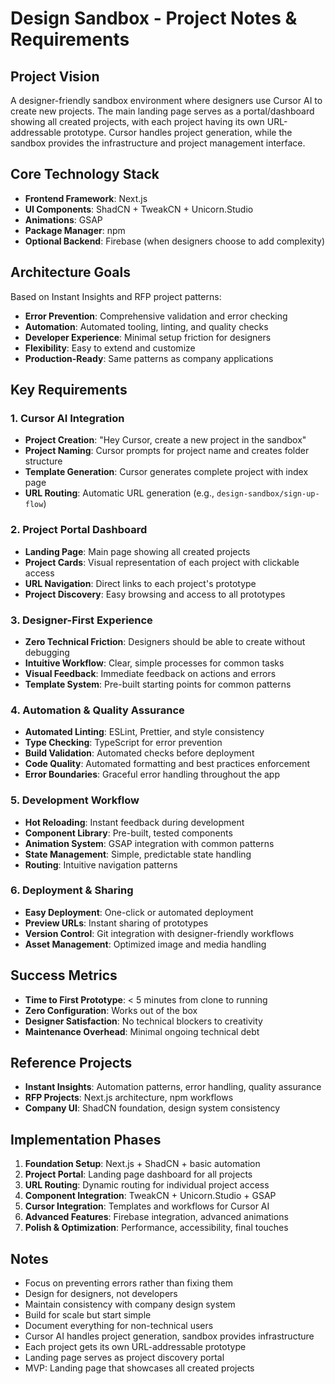 # Design Sandbox - Project Notes & Requirements

## Project Vision
A designer-friendly sandbox environment where designers use Cursor AI to create new projects. The main landing page serves as a portal/dashboard showing all created projects, with each project having its own URL-addressable prototype. Cursor handles project generation, while the sandbox provides the infrastructure and project management interface.

## Core Technology Stack
- **Frontend Framework**: Next.js
- **UI Components**: ShadCN + TweakCN + Unicorn.Studio
- **Animations**: GSAP
- **Package Manager**: npm
- **Optional Backend**: Firebase (when designers choose to add complexity)

## Architecture Goals
Based on Instant Insights and RFP project patterns:
- **Error Prevention**: Comprehensive validation and error checking
- **Automation**: Automated tooling, linting, and quality checks
- **Developer Experience**: Minimal setup friction for designers
- **Flexibility**: Easy to extend and customize
- **Production-Ready**: Same patterns as company applications

## Key Requirements

### 1. Cursor AI Integration
- **Project Creation**: "Hey Cursor, create a new project in the sandbox"
- **Project Naming**: Cursor prompts for project name and creates folder structure
- **Template Generation**: Cursor generates complete project with index page
- **URL Routing**: Automatic URL generation (e.g., `design-sandbox/sign-up-flow`)

### 2. Project Portal Dashboard
- **Landing Page**: Main page showing all created projects
- **Project Cards**: Visual representation of each project with clickable access
- **URL Navigation**: Direct links to each project's prototype
- **Project Discovery**: Easy browsing and access to all prototypes

### 3. Designer-First Experience
- **Zero Technical Friction**: Designers should be able to create without debugging
- **Intuitive Workflow**: Clear, simple processes for common tasks
- **Visual Feedback**: Immediate feedback on actions and errors
- **Template System**: Pre-built starting points for common patterns

### 4. Automation & Quality Assurance
- **Automated Linting**: ESLint, Prettier, and style consistency
- **Type Checking**: TypeScript for error prevention
- **Build Validation**: Automated checks before deployment
- **Code Quality**: Automated formatting and best practices enforcement
- **Error Boundaries**: Graceful error handling throughout the app

### 5. Development Workflow
- **Hot Reloading**: Instant feedback during development
- **Component Library**: Pre-built, tested components
- **Animation System**: GSAP integration with common patterns
- **State Management**: Simple, predictable state handling
- **Routing**: Intuitive navigation patterns

### 6. Deployment & Sharing
- **Easy Deployment**: One-click or automated deployment
- **Preview URLs**: Instant sharing of prototypes
- **Version Control**: Git integration with designer-friendly workflows
- **Asset Management**: Optimized image and media handling

## Success Metrics
- **Time to First Prototype**: < 5 minutes from clone to running
- **Zero Configuration**: Works out of the box
- **Designer Satisfaction**: No technical blockers to creativity
- **Maintenance Overhead**: Minimal ongoing technical debt

## Reference Projects
- **Instant Insights**: Automation patterns, error handling, quality assurance
- **RFP Projects**: Next.js architecture, npm workflows
- **Company UI**: ShadCN foundation, design system consistency

## Implementation Phases
1. **Foundation Setup**: Next.js + ShadCN + basic automation
2. **Project Portal**: Landing page dashboard for all projects
3. **URL Routing**: Dynamic routing for individual project access
4. **Component Integration**: TweakCN + Unicorn.Studio + GSAP
5. **Cursor Integration**: Templates and workflows for Cursor AI
6. **Advanced Features**: Firebase integration, advanced animations
7. **Polish & Optimization**: Performance, accessibility, final touches

## Notes
- Focus on preventing errors rather than fixing them
- Design for designers, not developers
- Maintain consistency with company design system
- Build for scale but start simple
- Document everything for non-technical users
- Cursor AI handles project generation, sandbox provides infrastructure
- Each project gets its own URL-addressable prototype
- Landing page serves as project discovery portal
- MVP: Landing page that showcases all created projects

